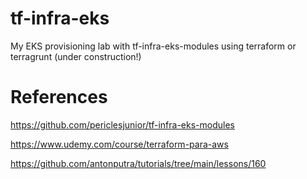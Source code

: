 # tf-infra-eks
My EKS provisioning lab with tf-infra-eks-modules using terraform or terragrunt (under construction!)

# References
https://github.com/periclesjunior/tf-infra-eks-modules

https://www.udemy.com/course/terraform-para-aws

https://github.com/antonputra/tutorials/tree/main/lessons/160
